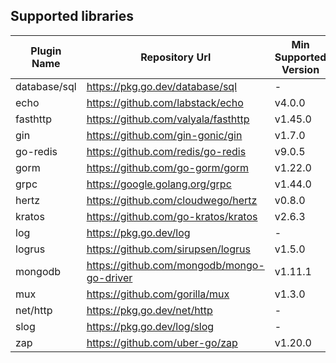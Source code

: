 ## Supported libraries

| Plugin Name  | Repository Url                             | Min Supported Version | Max Supported Version |
|--------------|--------------------------------------------|-----------------------|-----------------------|
| database/sql | https://pkg.go.dev/database/sql            | -                     | -                     |
| echo         | https://github.com/labstack/echo           | v4.0.0                | v4.12.0               |
| fasthttp     | https://github.com/valyala/fasthttp        | v1.45.0               | v1.55.0               |
| gin          | https://github.com/gin-gonic/gin           | v1.7.0                | v1.10.0               |
| go-redis     | https://github.com/redis/go-redis          | v9.0.5                | v9.5.1                |
| gorm         | https://github.com/go-gorm/gorm            | v1.22.0               | v1.25.9               |
| grpc         | https://google.golang.org/grpc             | v1.44.0               | v1.67.0               |
| hertz        | https://github.com/cloudwego/hertz         | v0.8.0                | v0.9.2                |
| kratos       | https://github.com/go-kratos/kratos        | v2.6.3                | v2.8.0                |
| log          | https://pkg.go.dev/log                     | -                     | -                     |
| logrus       | https://github.com/sirupsen/logrus         | v1.5.0                | v1.9.3                |
| mongodb      | https://github.com/mongodb/mongo-go-driver | v1.11.1               | v1.15.2               |
| mux          | https://github.com/gorilla/mux             | v1.3.0                | v1.8.1                |
| net/http     | https://pkg.go.dev/net/http                | -                     | -                     |
| slog         | https://pkg.go.dev/log/slog                | -                     | -                     |
| zap          | https://github.com/uber-go/zap             | v1.20.0               | v1.27.0               |

